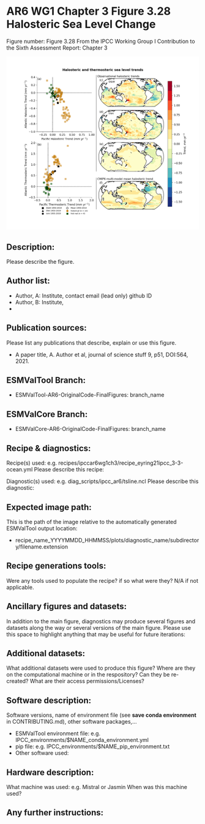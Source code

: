 
AR6 WG1 Chapter 3 Figure 3.28 Halosteric Sea Level Change
=========================================================

Figure number: Figure 3.28
From the IPCC Working Group I Contribution to the Sixth Assessment Report: Chapter 3

![Figure x.xx](../images/ar6_wg1_chap3_fig3_28_halostericsealevel.png?raw=true)


Description:
------------
Please describe the figure.


Author list:
------------
- Author, A: Institute, contact email (lead only) github ID
- Author, B: Institute,
-


Publication sources:
--------------------
Please list any publications that describe, explain or use this figure.
- A paper title, A. Author et al, journal of science stuff 9, p51, DOI:564, 2021.


ESMValTool Branch:
------------------
- ESMValTool-AR6-OriginalCode-FinalFigures: branch_name


ESMValCore Branch:
------------------
- ESMValCore-AR6-OriginalCode-FinalFigures: branch_name


Recipe & diagnostics:
---------------------
Recipe(s) used: e.g. recipes/ipccar6wg1ch3/recipe_eyring21ipcc_3-3-ocean.yml
Please describe this recipe:

Diagnostic(s) used: e.g. diag_scripts/ipcc_ar6/tsline.ncl
Please describe this diagnostic:


Expected image path:
--------------------
This is the path of the image relative to the automatically generated ESMValTool output location:
- recipe_name_YYYYMMDD_HHMMSS/plots/diagnostic_name/subdirectory/filename.extension


Recipe generations tools:
-------------------------
Were any tools used to populate the recipe? if so what were they? N/A if not applicable.


Ancillary figures and datasets:
-------------------------------
In addition to the main figure, diagnostics may produce several figures and datasets along the way or several versions of the main figure. Please use this space to highlight anything that may be useful for future iterations:


Additional datasets:
--------------------
What additional datasets were used to produce this figure?
Where are they on the computational machine or in the respository?
Can they be re-created?
What are their access permissions/Licenses?


Software description:
---------------------
Software versions, name of environment file (see **save conda environment** in CONTRIBUTING.md), other software packages,…
- ESMValTool environment file: e.g. IPCC_environments/$NAME_conda_environment.yml
- pip file: e.g. IPCC_environments/$NAME_pip_environment.txt
- Other software used:


Hardware description:
---------------------
What machine was used:  e.g. Mistral or Jasmin
When was this machine used?


Any further instructions:
-------------------------
